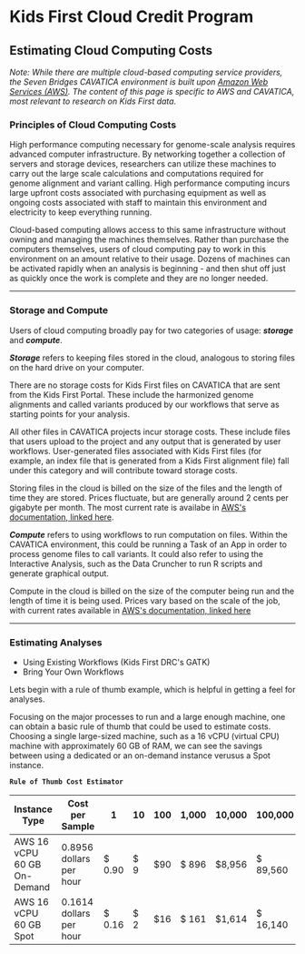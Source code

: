 # Kids First Cloud Credit Program
## Estimating Cloud Computing Costs
_Note: While there are multiple cloud-based computing service providers, the Seven Bridges CAVATICA environment is built upon [Amazon Web Services (AWS)](https://aws.amazon.com/). The content of this page is specific to AWS and CAVATICA, most relevant to research on Kids First data._

### Principles of Cloud Computing Costs
High performance computing necessary for genome-scale analysis requires advanced computer infrastructure. By networking together a collection of servers and storage devices, researchers can utilize these machines to carry out the large scale calculations and computations required for genome alignment and variant calling. High performance computing incurs large upfront costs associated with purchasing equipment as well as ongoing costs associated with staff to maintain this environment and electricity to keep everything running.

Cloud-based computing allows access to this same infrastructure without owning and managing the machines themselves. Rather than purchase the computers themselves, users of cloud computing pay to work in this environment on an amount relative to their usage. Dozens of machines can be activated rapidly when an analysis is beginning - and then shut off just as quickly once the work is complete and they are no longer needed.

---
### Storage and Compute
Users of cloud computing broadly pay for two categories of usage: ___storage___ and ___compute___.

___Storage___ refers to keeping files stored in the cloud, analogous to storing files on the hard drive on your computer.

There are no storage costs for Kids First files on CAVATICA that are sent from the Kids First Portal. These include the harmonized genome alignments and called variants produced by our workflows that serve as starting points for your analysis. 

All other files in CAVATICA projects incur storage costs. These include files that users upload to the project and any output that is generated by user workflows. User-generated files associated with Kids First files (for example, an index file that is generated from a Kids First alignment file) fall under this category and will contribute toward storage costs.

Storing files in the cloud is billed on the size of the files and the length of time they are stored. Prices fluctuate, but are generally around 2 cents per gigabyte per month. The most current rate is availabe in [AWS's documentation, linked here](https://aws.amazon.com/s3/pricing/).

___Compute___ refers to using workflows to run computation on files. Within the CAVATICA environment, this could be running a Task of an App in order to process genome files to call variants. It could also refer to using the Interactive Analysis, such as the Data Cruncher to run R scripts and generate graphical output. 

Compute in the cloud is billed on the size of the computer being run and the length of time it is being used. Prices vary based on the scale of the job, with current rates available in [AWS's documentation, linked here](https://aws.amazon.com/ec2/pricing/on-demand/)

---
### Estimating Analyses

- Using Existing Workflows (Kids First DRC's GATK)
- Bring Your Own Workflows

Lets begin with a rule of thumb example, which is helpful in getting a feel for analyses.   

Focusing on the major processes to run and a large enough machine, one can obtain a basic rule of thumb that could be used to estimate costs.  Choosing a single large-sized machine, such as a 16 vCPU (virtual CPU) machine with approximately 60 GB of RAM, we can see the savings between using a dedicated or an on-demand instance verusus a Spot instance.


**`Rule of Thumb Cost Estimator`**

| **Instance Type** | **Cost per Sample** | **1** | **10** | **100** | **1,000** | **10,000** | **100,000** | 
| ------------------- | --------------------- | ------- | -------- | --------- | ---------- | ----------- | ------------ |
| AWS 16 vCPU 60 GB On-Demand |  0.8956 dollars per hour | $ 0.90 | $ 9 | $90 | $ 896 | $8,956 | $ 89,560 | 
| AWS 16 vCPU 60 GB Spot      |  0.1614 dollars per hour | $ 0.16 | $ 2 | $16 | $ 161 | $1,614 | $ 16,140 |
